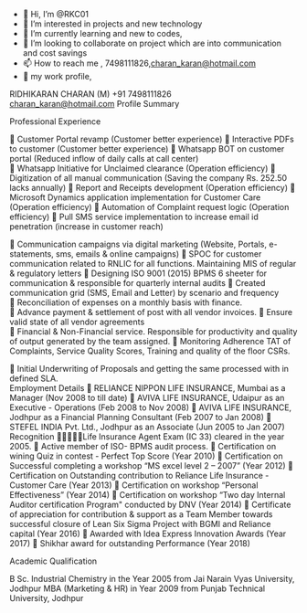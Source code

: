 - 👋 Hi, I’m @RKC01
- 👀 I’m interested in projects and new technology
- 🌱 I’m currently learning and new to codes, 
- 💞️ I’m looking to collaborate on project which are into communication and cost savings 
- 📫 How to reach me , 7498111826,charan_karan@hotmail.com
- 🧾 my work profile, 
 
RIDHIKARAN CHARAN 
(M) +91 7498111826  
charan_karan@hotmail.com 
Profile Summary 
 
 
Professional Experience 
  
 Customer Portal revamp (Customer better experience) 
 Interactive PDFs to customer (Customer better experience) 
 Whatsapp BOT on customer portal (Reduced inflow of daily calls at call center)   
 Whatsapp Initiative for Unclaimed clearance (Operation efficiency) 
 Digitization of all manual communication (Saving the company Rs. 252.50 lacks annually) 
 Report and Receipts development (Operation efficiency) 
 Microsoft Dynamics application implementation for Customer Care (Operation efficiency) 
 Automation of Complaint request logic (Operation efficiency) 
 Pull SMS service implementation to increase email id penetration (increase in customer reach)
   
 Communication campaigns via digital marketing (Website, Portals, e-statements, sms, emails & online campaigns) 
 SPOC for customer communication related to RNLIC for all functions. Maintaining MIS of regular & regulatory letters 
 Designing ISO 9001 (2015) BPMS 6 sheeter for communication & responsible for quarterly internal audits 
 Created communication grid (SMS, Email and Letter) by scenario and frequency  
 Reconciliation of expenses on a monthly basis with finance.  
 Advance payment & settlement of post with all vendor invoices. 
 Ensure valid state of all vendor agreements  
 Financial & Non-Financial service. Responsible for productivity and quality of output generated by the team assigned. 
 Monitoring Adherence TAT of Complaints, Service Quality Scores, Training and quality of the floor CSRs. 
 
 Initial Underwriting of Proposals and getting the same processed with in defined SLA.  
Employment Details 
 RELIANCE NIPPON LIFE INSURANCE, Mumbai as a Manager (Nov 2008 to till date) 
 AVIVA LIFE INSURANCE, Udaipur as an Executive - Operations (Feb 2008 to Nov 2008) 
 AVIVA LIFE INSURANCE, Jodhpur as a Financial Planning Consultant (Feb 2007 to Jan 2008) 
 STEFEL INDIA Pvt. Ltd., Jodhpur as an Associate (Jun 2005 to Jan 2007) 
Recognition 
Life Insurance Agent Exam (IC 33) cleared in the year 2005. 
 Active member of ISO- BPMS audit process. 
 Certification on wining Quiz in contest - Perfect Top Score (Year 2010) 
 Certification on Successful completing a workshop “MS excel level 2 – 2007” (Year 2012) 
 Certification on Outstanding contribution to Reliance Life Insurance - Customer Care (Year 2013) 
 Certification on workshop “Personal Effectiveness” (Year 2014) 
 Certification on workshop “Two day Internal Auditor certification Program" conducted by DNV (Year 2014) 
 Certificate of appreciation for contribution & support as a Team Member towards successful closure of Lean Six Sigma Project 
with BGMI and Reliance capital (Year 2016) 
 Awarded with Idea Express Innovation Awards (Year 2017) 
 Shikhar award for outstanding Performance (Year 2018) 
 
Academic Qualification 
 
B Sc. Industrial Chemistry in the Year 2005 from Jai Narain Vyas University, Jodhpur 
MBA (Marketing & HR) in Year 2009 from Punjab Technical University, Jodhpur 
 

<!---
RKC01/RKC01 is a ✨ special ✨ repository because its `README.md` (this file) appears on your GitHub profile.
You can click the Preview link to take a look at your changes.
--->
